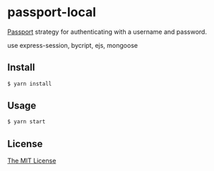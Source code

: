 # passport-local

[Passport](http://passportjs.org/) strategy for authenticating with a username
and password.

use express-session, bycript, ejs, mongoose

## Install

```bash
$ yarn install
```

## Usage

```bash
$ yarn start
```

## License

[The MIT License](http://opensource.org/licenses/MIT)
